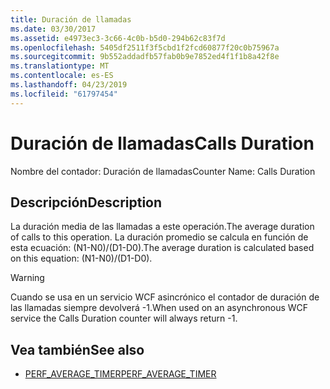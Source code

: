 ```yaml
---
title: Duración de llamadas
ms.date: 03/30/2017
ms.assetid: e4973ec3-3c66-4c0b-b5d0-294b62c83f7d
ms.openlocfilehash: 5405df2511f3f5cbd1f2fcd60877f20c0b75967a
ms.sourcegitcommit: 9b552addadfb57fab0b9e7852ed4f1f1b8a42f8e
ms.translationtype: MT
ms.contentlocale: es-ES
ms.lasthandoff: 04/23/2019
ms.locfileid: "61797454"
---
```

# <a name="calls-duration"></a><span data-ttu-id="92c50-102">Duración de llamadas</span><span class="sxs-lookup"><span data-stu-id="92c50-102">Calls Duration</span></span>
<span data-ttu-id="92c50-103">Nombre del contador: Duración de llamadas</span><span class="sxs-lookup"><span data-stu-id="92c50-103">Counter Name: Calls Duration</span></span>  
  
## <a name="description"></a><span data-ttu-id="92c50-104">Descripción</span><span class="sxs-lookup"><span data-stu-id="92c50-104">Description</span></span>  
 <span data-ttu-id="92c50-105">La duración media de las llamadas a este operación.</span><span class="sxs-lookup"><span data-stu-id="92c50-105">The average duration of calls to this operation.</span></span> <span data-ttu-id="92c50-106">La duración promedio se calcula en función de esta ecuación: (N1-N0)/(D1-D0).</span><span class="sxs-lookup"><span data-stu-id="92c50-106">The average duration is calculated based on this equation: (N1-N0)/(D1-D0).</span></span>  
  
> [!WARNING]
>  <span data-ttu-id="92c50-107">Cuando se usa en un servicio WCF asincrónico el contador de duración de las llamadas siempre devolverá -1.</span><span class="sxs-lookup"><span data-stu-id="92c50-107">When used on an asynchronous WCF service the Calls Duration counter will always return -1.</span></span>  
  
## <a name="see-also"></a><span data-ttu-id="92c50-108">Vea también</span><span class="sxs-lookup"><span data-stu-id="92c50-108">See also</span></span>

- [<span data-ttu-id="92c50-109">PERF_AVERAGE_TIMER</span><span class="sxs-lookup"><span data-stu-id="92c50-109">PERF_AVERAGE_TIMER</span></span>](https://go.microsoft.com/fwlink/?LinkId=95015)
